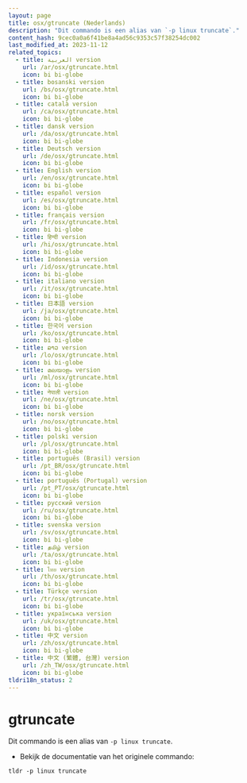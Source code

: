 ```yaml
---
layout: page
title: osx/gtruncate (Nederlands)
description: "Dit commando is een alias van `-p linux truncate`."
content_hash: 9cec0a0a6f41be8a4ad56c9353c57f38254dc002
last_modified_at: 2023-11-12
related_topics:
  - title: العربية version
    url: /ar/osx/gtruncate.html
    icon: bi bi-globe
  - title: bosanski version
    url: /bs/osx/gtruncate.html
    icon: bi bi-globe
  - title: català version
    url: /ca/osx/gtruncate.html
    icon: bi bi-globe
  - title: dansk version
    url: /da/osx/gtruncate.html
    icon: bi bi-globe
  - title: Deutsch version
    url: /de/osx/gtruncate.html
    icon: bi bi-globe
  - title: English version
    url: /en/osx/gtruncate.html
    icon: bi bi-globe
  - title: español version
    url: /es/osx/gtruncate.html
    icon: bi bi-globe
  - title: français version
    url: /fr/osx/gtruncate.html
    icon: bi bi-globe
  - title: हिन्दी version
    url: /hi/osx/gtruncate.html
    icon: bi bi-globe
  - title: Indonesia version
    url: /id/osx/gtruncate.html
    icon: bi bi-globe
  - title: italiano version
    url: /it/osx/gtruncate.html
    icon: bi bi-globe
  - title: 日本語 version
    url: /ja/osx/gtruncate.html
    icon: bi bi-globe
  - title: 한국어 version
    url: /ko/osx/gtruncate.html
    icon: bi bi-globe
  - title: ລາວ version
    url: /lo/osx/gtruncate.html
    icon: bi bi-globe
  - title: മലയാളം version
    url: /ml/osx/gtruncate.html
    icon: bi bi-globe
  - title: नेपाली version
    url: /ne/osx/gtruncate.html
    icon: bi bi-globe
  - title: norsk version
    url: /no/osx/gtruncate.html
    icon: bi bi-globe
  - title: polski version
    url: /pl/osx/gtruncate.html
    icon: bi bi-globe
  - title: português (Brasil) version
    url: /pt_BR/osx/gtruncate.html
    icon: bi bi-globe
  - title: português (Portugal) version
    url: /pt_PT/osx/gtruncate.html
    icon: bi bi-globe
  - title: русский version
    url: /ru/osx/gtruncate.html
    icon: bi bi-globe
  - title: svenska version
    url: /sv/osx/gtruncate.html
    icon: bi bi-globe
  - title: தமிழ் version
    url: /ta/osx/gtruncate.html
    icon: bi bi-globe
  - title: ไทย version
    url: /th/osx/gtruncate.html
    icon: bi bi-globe
  - title: Türkçe version
    url: /tr/osx/gtruncate.html
    icon: bi bi-globe
  - title: українська version
    url: /uk/osx/gtruncate.html
    icon: bi bi-globe
  - title: 中文 version
    url: /zh/osx/gtruncate.html
    icon: bi bi-globe
  - title: 中文 (繁體, 台灣) version
    url: /zh_TW/osx/gtruncate.html
    icon: bi bi-globe
tldri18n_status: 2
---
```

# gtruncate

Dit commando is een alias van `-p linux truncate`.

- Bekijk de documentatie van het originele commando:

`tldr -p linux truncate`
